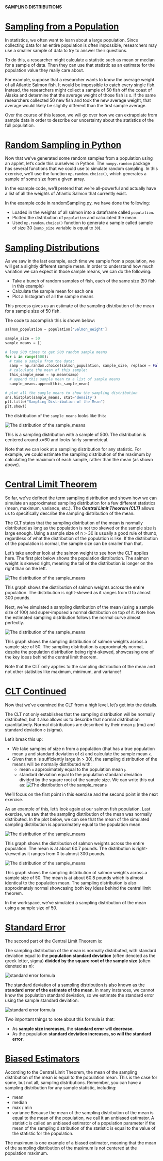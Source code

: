#### SAMPLING DISTRIBUTIONS

# [Sampling from a Population](https://www.codecademy.com/courses/probability-mssp/lessons/sampling-distributions-mssp/exercises/sample-data)

In statistics, we often want to learn about a large population. 
Since collecting data for an entire population is often impossible, researchers may use a smaller sample of data to try to answer their questions.

To do this, a researcher might calculate a statistic such as mean or median for a sample of data. 
Then they can use that statistic as an estimate for the population value they really care about.

For example, suppose that a researcher wants to know the average weight of all Atlantic Salmon fish. 
It would be impossible to catch every single fish. 
Instead, the researchers might collect a sample of 50 fish off the coast of Alaska and determine that the average weight of those fish is x. 
If the same researchers collected 50 new fish and took the new average weight, that average would likely be slightly different than the first sample average.

Over the course of this lesson, we will go over how we can extrapolate from sample data in order to describe our uncertainty about the statistics of the full population.

# [Random Sampling in Python](https://www.codecademy.com/courses/probability-mssp/lessons/sampling-distributions-mssp/exercises/sample-data-in-python)

Now that we’ve generated some random samples from a population using an applet, let’s code this ourselves in Python. 
The `numpy.random` package has several functions that we could use to simulate random sampling. 
In this exercise, we’ll use the function `np.random.choice()`, which generates a sample of some size from a given array.

In the example code, we’ll pretend that we’re all-powerful and actually have a list of all the weights of Atlantic Salmon that currently exist.

In the example code in randomSampling.py, we have done the following:

* Loaded in the weights of all salmon into a dataframe called `population`.
* Plotted the distribution of `population` and calculated the mean.
* Used `np.random.choice()` function to generate a sample called sample of size 30 (`samp_size` variable is equal to `30`).

# [Sampling Distributions](https://www.codecademy.com/courses/probability-mssp/lessons/sampling-distributions-mssp/exercises/sampling-distributions)

As we saw in the last example, each time we sample from a population, we will get a slightly different sample mean. 
In order to understand how much variation we can expect in those sample means, we can do the following:
* Take a bunch of random samples of fish, each of the same size (50 fish in this example)
* Calculate the sample mean for each one
* Plot a histogram of all the sample means

This process gives us an estimate of the sampling distribution of the mean for a sample size of 50 fish.

The code to accomplish this is shown below:
```py
salmon_population = population['Salmon_Weight']
 
sample_size = 50
sample_means = []
 
# loop 500 times to get 500 random sample means
for i in range(500):
  # take a sample from the data:
  samp = np.random.choice(salmon_population, sample_size, replace = False)
  # calculate the mean of this sample:
  this_sample_mean = np.mean(samp)
  # append this sample mean to a list of sample means
  sample_means.append(this_sample_mean)
 
# plot all the sample means to show the sampling distribution
sns.histplot(sample_means, stat='density')
plt.title("Sampling Distribution of the Mean")
plt.show()
```
The distribution of the `sample_means` looks like this:

![The distribution of the `sample_means`](images/sampling_dist.svg)

This is a sampling distribution with a sample of 500. The distribution is centered around x=60 and looks fairly symmetrical.

Note that we can look at a sampling distribution for any statistic. 
For example, we could estimate the sampling distribution of the maximum by calculating the maximum of each sample, rather than the mean (as shown above).

# [Central Limit Theorem](https://www.codecademy.com/courses/probability-mssp/lessons/sampling-distributions-mssp/exercises/central-limit-theorem)

So far, we’ve defined the term sampling distribution and shown how we can simulate an approximated sampling distribution for a few different statistics 
(mean, maximum, variance, etc.). 
The ***Central Limit Theorem (CLT)*** allows us to specifically describe the sampling distribution of the mean.

The CLT states that the sampling distribution of the mean is normally distributed as long as the population is not too skewed or the sample size is large enough. 
Using a sample size of n > 30 is usually a good rule of thumb, regardless of what the distribution of the population is like. 
If the distribution of the population is normal, the sample size can be smaller than that.

Let’s take another look at the salmon weight to see how the CLT applies here. 
The first plot below shows the population distribution. 
The salmon weight is skewed right, meaning the tail of the distribution is longer on the right than on the left.

![The distribution of the `sample_means`](images/pop_distribution.svg)

This graph shows the distribution of salmon weights across the entire population. The distribution is right-skewed as it ranges from 0 to almost 300 pounds.

Next, we’ve simulated a sampling distribution of the mean (using a sample size of 100) and super-imposed a normal distribution on top of it. 
Note how the estimated sampling distribution follows the normal curve almost perfectly.

![The distribution of the `sample_means`](images/normal_samp_distribution.svg)

This graph shows the sampling distribution of salmon weights across a sample size of 50. 
The sampling distribution is approximately normal, despite the population distribution being right-skewed, showcasing one of the key ideas behind the central limit theorem.

Note that the CLT only applies to the sampling distribution of the mean and not other statistics like maximum, minimum, and variance!

# [CLT Continued](https://www.codecademy.com/courses/probability-mssp/lessons/sampling-distributions-mssp/exercises/clt-continued)

Now that we’ve examined the CLT from a high level, let’s get into the details.

The CLT not only establishes that the sampling distribution will be normally distributed, but it also allows us to describe that normal distribution quantitatively. 
Normal distributions are described by their mean `μ` (mu) and standard deviation `σ` (sigma).

Let’s break this up:
* We take samples of size n from a population (that has a true population mean `μ` and standard deviation of `σ`) and calculate the sample mean `x`.
* Given that n is sufficiently large (n > 30), the sampling distribution of the means will be normally distributed with:
    * mean `x` approximately equal to the population mean `μ`
    * standard deviation equal to the population standard deviation divided by the square root of the sample size. We can write this out as:
    ![The distribution of the `sample_means`](images/sample_dist_std.jpg)	 

We’ll focus on the first point in this exercise and the second point in the next exercise.

As an example of this, let’s look again at our salmon fish population. 
Last exercise, we saw that the sampling distribution of the mean was normally distributed. 
In the plot below, we can see that the mean of the simulated sampling distribution is approximately equal to the population mean.

![The distribution of the `sample_means`](images/pop_mean.svg)	 

This graph shows the distribution of salmon weights across the entire population. 
The mean is at about 60.7 pounds. 
The distribution is right-skewed as it ranges from 0 to almost 300 pounds.

![The distribution of the `sample_means`](images/mean_sampling_dist.svg)	

This graph shows the sampling distribution of salmon weights across a sample size of 50. 
The mean is at about 60.8 pounds which is almost identical to the population mean. 
The sampling distribution is also approximately normal showcasing both key ideas behind the central limit theorem.

In the workspace, we’ve simulated a sampling distribution of the mean using a sample size of 50.

# [Standard Error](https://www.codecademy.com/courses/probability-mssp/lessons/sampling-distributions-mssp/exercises/standard-error)

The second part of the Central Limit Theorem is:

The sampling distribution of the mean is normally distributed, with standard deviation equal to the **population standard deviation** 
(often denoted as the greek letter, sigma) **divided by the square root of the sample size** (often denoted as n):

![standard error formula](images/standard_error_formula.jpg)	

The standard deviation of a sampling distribution is also known as the **standard error of the estimate of the mean**. 
In many instances, we cannot know the population standard deviation, so we estimate the standard error using the sample standard deviation:

![standard error formula](images/standard_error_of_the_estimate_of_the_mean.jpg)	

Two important things to note about this formula is that:
* As **sample size increases**, the **standard error** will **decrease**.
* As the population **standard deviation increases, so will the standard error**.

# [Biased Estimators](https://www.codecademy.com/courses/probability-mssp/lessons/sampling-distributions-mssp/exercises/biased-estimators)

According to the Central Limit Theorem, the mean of the sampling distribution of the mean is equal to the population mean. 
This is the case for some, but not all, sampling distributions. 
Remember, you can have a sampling distribution for any sample statistic, including:
* mean
* median
* max / min
* variance
Because the mean of the sampling distribution of the mean is equal to the mean of the population, we call it an unbiased estimator. 
A statistic is called an unbiased estimator of a population parameter if the mean of the sampling distribution of the statistic is 
equal to the value of the statistic for the population.

The maximum is one example of a biased estimator, meaning that the mean of the sampling distribution of the maximum is not centered at the population maximum.



